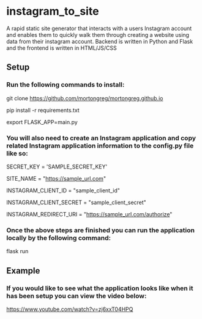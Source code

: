 # instagram_to_site
A rapid static site generator that interacts with a users Instagram account and enables them to quickly walk them through creating a website using data from their instagram account. Backend is written in Python and Flask and the frontend is written in HTML/JS/CSS


## Setup

### Run the following commands to install:

git clone https://github.com/mortongreg/mortongreg.github.io

pip install -r requirements.txt

export FLASK_APP=main.py

### You will also need to create an Instagram application and copy related Instagram application information to the config.py file like so:

SECRET_KEY = 'SAMPLE_SECRET_KEY'

SITE_NAME = "https://sample_url.com"

INSTAGRAM_CLIENT_ID = "sample_client_id"

INSTAGRAM_CLIENT_SECRET = "sample_client_secret"

INSTAGRAM_REDIRECT_URI = "https://sample_url.com/authorize"


### Once the above steps are finished you can run the application locally by the following command:
flask run



## Example

### If you would like to see what the application looks like when it has been setup you can view the video below:

https://www.youtube.com/watch?v=zj6xxT04HPQ
